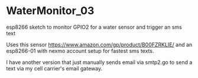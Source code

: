 # WaterMonitor_03
esp8266 sketch to monitor GPIO2 for a water sensor and trigger an sms text 

Uses this sensor   https://www.amazon.com/gp/product/B00FZRKLIE/
and an esp8266-01  with nexmo account setup for fastest sms texts.

I have another version that just manually sends email via smtp2.go to send a text via my cell carrier's email gateway.
